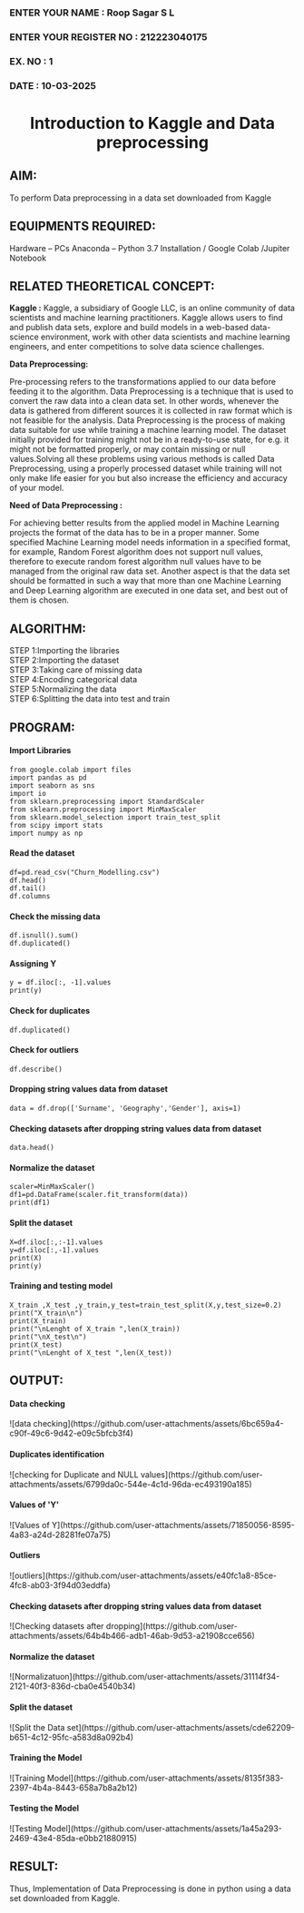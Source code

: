 <H3>ENTER YOUR NAME : Roop Sagar S L</H3> 
<H3>ENTER YOUR REGISTER NO : 212223040175</H3>
<H3>EX. NO : 1</H3>
<H3>DATE : 10-03-2025</H3>
<H1 ALIGN =CENTER> Introduction to Kaggle and Data preprocessing</H1>

## AIM:

To perform Data preprocessing in a data set downloaded from Kaggle

## EQUIPMENTS REQUIRED:
Hardware – PCs
Anaconda – Python 3.7 Installation / Google Colab /Jupiter Notebook

## RELATED THEORETICAL CONCEPT:

**Kaggle :**
Kaggle, a subsidiary of Google LLC, is an online community of data scientists and machine learning practitioners. Kaggle allows users to find and publish data sets, explore and build models in a web-based data-science environment, work with other data scientists and machine learning engineers, and enter competitions to solve data science challenges.

**Data Preprocessing:**

Pre-processing refers to the transformations applied to our data before feeding it to the algorithm. Data Preprocessing is a technique that is used to convert the raw data into a clean data set. In other words, whenever the data is gathered from different sources it is collected in raw format which is not feasible for the analysis.
Data Preprocessing is the process of making data suitable for use while training a machine learning model. The dataset initially provided for training might not be in a ready-to-use state, for e.g. it might not be formatted properly, or may contain missing or null values.Solving all these problems using various methods is called Data Preprocessing, using a properly processed dataset while training will not only make life easier for you but also increase the efficiency and accuracy of your model.

**Need of Data Preprocessing :**

For achieving better results from the applied model in Machine Learning projects the format of the data has to be in a proper manner. Some specified Machine Learning model needs information in a specified format, for example, Random Forest algorithm does not support null values, therefore to execute random forest algorithm null values have to be managed from the original raw data set.
Another aspect is that the data set should be formatted in such a way that more than one Machine Learning and Deep Learning algorithm are executed in one data set, and best out of them is chosen.


## ALGORITHM:
STEP 1:Importing the libraries<BR>
STEP 2:Importing the dataset<BR>
STEP 3:Taking care of missing data<BR>
STEP 4:Encoding categorical data<BR>
STEP 5:Normalizing the data<BR>
STEP 6:Splitting the data into test and train<BR>

##  PROGRAM:
<h4>Import Libraries</h4>

```
from google.colab import files
import pandas as pd
import seaborn as sns
import io
from sklearn.preprocessing import StandardScaler
from sklearn.preprocessing import MinMaxScaler
from sklearn.model_selection import train_test_split
from scipy import stats
import numpy as np
```

<h4>Read the dataset</h4>

```
df=pd.read_csv("Churn_Modelling.csv")
df.head()
df.tail()
df.columns
```
<h4>Check the missing data</h4>

```
df.isnull().sum()
df.duplicated()
```

<h4>Assigning Y</h4>

```
y = df.iloc[:, -1].values
print(y)
```

<h4>Check for duplicates</h4>

```
df.duplicated()
```

<h4>Check for outliers</h4>

```
df.describe()
```

<h4>Dropping string values data from dataset</h4>

```
data = df.drop(['Surname', 'Geography','Gender'], axis=1)
```

<h4>Checking datasets after dropping string values data from dataset</h4>

```
data.head()
```

<h4>Normalize the dataset</h4>

```
scaler=MinMaxScaler()
df1=pd.DataFrame(scaler.fit_transform(data))
print(df1)
```

<h4>Split the dataset</h4>

```
X=df.iloc[:,:-1].values
y=df.iloc[:,-1].values
print(X)
print(y)
```

<h4>Training and testing model</h4>

```
X_train ,X_test ,y_train,y_test=train_test_split(X,y,test_size=0.2)
print("X_train\n")
print(X_train)
print("\nLenght of X_train ",len(X_train))
print("\nX_test\n")
print(X_test)
print("\nLenght of X_test ",len(X_test))
```

## OUTPUT:

<h4>Data checking</h4>
![data checking](https://github.com/user-attachments/assets/6bc659a4-c90f-49c6-9d42-e09c5bfcb3f4)

<h4>Duplicates identification</h4>
![checking for Duplicate and NULL values](https://github.com/user-attachments/assets/6799da0c-544e-4c1d-96da-ec493190a185)

<h4>Values of 'Y'</h4>
![Values of Y](https://github.com/user-attachments/assets/71850056-8595-4a83-a24d-28281fe07a75)

<h4>Outliers</h4>
![outliers](https://github.com/user-attachments/assets/e40fc1a8-85ce-4fc8-ab03-3f94d03eddfa)

<h4>Checking datasets after dropping string values data from dataset</h4>
![Checking datasets after dropping](https://github.com/user-attachments/assets/64b4b466-adb1-46ab-9d53-a21908cce656)

<h4>Normalize the dataset</h4>
![Normalizatuon](https://github.com/user-attachments/assets/31114f34-2121-40f3-836d-cba0e4540b34)

<h4>Split the dataset</h4>
![Split the Data set](https://github.com/user-attachments/assets/cde62209-b651-4c12-95fc-a583d8a092b4)

<h4>Training the Model</h4>
![Training Model](https://github.com/user-attachments/assets/8135f383-2397-4b4a-8443-658a7b8a2b12)

<h4>Testing the Model</h4>
![Testing Model](https://github.com/user-attachments/assets/1a45a293-2469-43e4-85da-e0bb21880915)

## RESULT:
Thus, Implementation of Data Preprocessing is done in python  using a data set downloaded from Kaggle.


